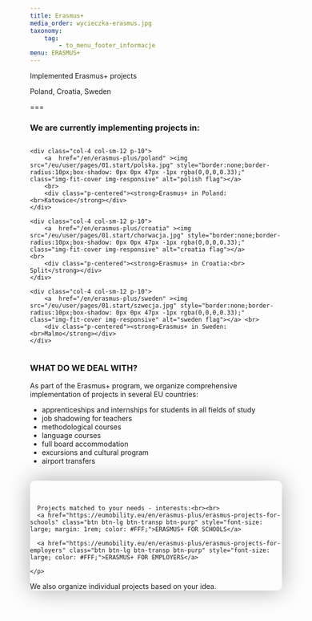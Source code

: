 ```yaml
---
title: Erasmus+
media_order: wycieczka-erasmus.jpg
taxonomy:
    tag:
        - to_menu_footer_informacje
menu: ERASMUS+
---
```


Implemented Erasmus+ projects

Poland, Croatia, Sweden 

===

### We are currently implementing projects in:
 
 <div class="columns" style="margin-bottom: 20px;">

    <div class="col-4 col-sm-12 p-10">
        <a  href="/en/erasmus-plus/poland" ><img src="/eu/user/pages/01.start/polska.jpg" style="border:none;border-radius:10px;box-shadow: 0px 0px 47px -1px rgba(0,0,0,0.33);" class="img-fit-cover img-responsive" alt="polish flag"></a>
        <br>
        <div class="p-centered"><strong>Erasmus+ in Poland:<br>Katowice</strong></div>
    </div>

    <div class="col-4 col-sm-12 p-10">
        <a  href="/en/erasmus-plus/croatia" ><img src="/eu/user/pages/01.start/chorwacja.jpg" style="border:none;border-radius:10px;box-shadow: 0px 0px 47px -1px rgba(0,0,0,0.33);" class="img-fit-cover img-responsive" alt="croatia flag"></a>        <br>
        <div class="p-centered"><strong>Erasmus+ in Croatia:<br> Split</strong></div>
    </div>

    <div class="col-4 col-sm-12 p-10">
        <a  href="/en/erasmus-plus/sweden" ><img src="/eu/user/pages/01.start/szwecja.jpg" style="border:none;border-radius:10px;box-shadow: 0px 0px 47px -1px rgba(0,0,0,0.33);" class="img-fit-cover img-responsive" alt="sweden flag"></a> <br>
        <div class="p-centered"><strong>Erasmus+ in Sweden: <br>Malmo</strong></div>
    </div>

</div>




### WHAT DO WE DEAL WITH?

As part of the Erasmus+ program, we organize comprehensive implementation of projects in several EU countries:

* apprenticeships and internships for students in all fields of study
* job shadowing for teachers
* methodological courses
* language courses
* full board accommodation
* excursions and cultural program
* airport transfers

<br>

<div class="empty" id="emptyDark" style="border-radius:10px; box-shadow: 0px 0px 47px -1px rgba(0,0,0,0.33);"> 
    <i class="fa-regular fa-handshake" style="margin-right: 10px; color: #fa4bb1; font-size: 3rem;"></i><br><br>
  <p>
      
      Projects matched to your needs - interests:<br><br>
      <a href="https://eumobility.eu/en/erasmus-plus/erasmus-projects-for-schools" class="btn btn-lg btn-transp btn-purp" style="font-size: large; margin: 1rem; color: #FFF;">ERASMUS+ FOR SCHOOLS</a> 
    
      <a href="https://eumobility.eu/en/erasmus-plus/erasmus-projects-for-employers" class="btn btn-lg btn-transp btn-purp" style="font-size: large; color: #FFF;">ERASMUS+ FOR EMPLOYERS</a>
    
    </p>
  <p class="empty-subtitle">We also organize individual projects based on your idea.</p>
</div>